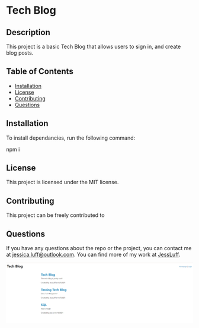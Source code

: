 # Tech Blog

## Description

This project is a basic Tech Blog that allows users to sign in, and create blog posts.

## Table of Contents

- [Installation](#installation)
- [License](#license)
- [Contributing](#contributing)
- [Questions](#questions)

## Installation

To install dependancies, run the following command:

npm i

## License

This project is licensed under the MIT license.

## Contributing

This project can be freely contributed to

## Questions

If you have any questions about the repo or the project, you can contact me at jessica.luff@outlook.com.
You can find more of my work at [JessLuff](https://github.com/JessLuff/).

![Screenshot](/screenshot/screenshot.png)
